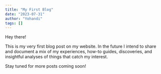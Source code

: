 ```yaml
---
title: "My First Blog"
date: "2023-07-31"
author: "Yohandi"
tags: []
---
```


Hey there!

This is my very first blog post on my website. In the future I intend to share and document a mix of my experiences, how-to guides, discoveries, and insightful analyses of things that catch my interest.

Stay tuned for more posts coming soon!
